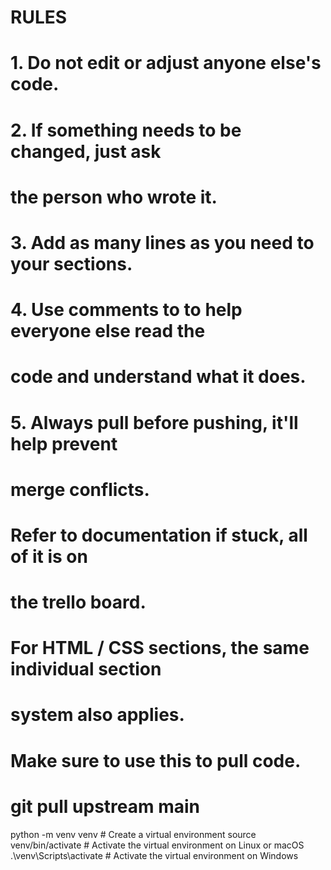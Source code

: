 # RULES 
#
# 1. Do not edit or adjust anyone else's code.
#
# 2. If something needs to be changed, just ask 
#    the person who wrote it. 
#
# 3. Add as many lines as you need to your sections.
#
# 4. Use comments to to help everyone else read the 
#    code and understand what it does. 
#
# 5. Always pull before pushing, it'll help prevent
#    merge conflicts. 


# Refer to documentation if stuck, all of it is on 
# the trello board.

# For HTML / CSS sections, the same individual section
# system also applies. 

# Make sure to use this to pull code. 
# git pull upstream main 

python -m venv venv       # Create a virtual environment
source venv/bin/activate  # Activate the virtual environment on Linux or macOS
.\venv\Scripts\activate   # Activate the virtual environment on Windows